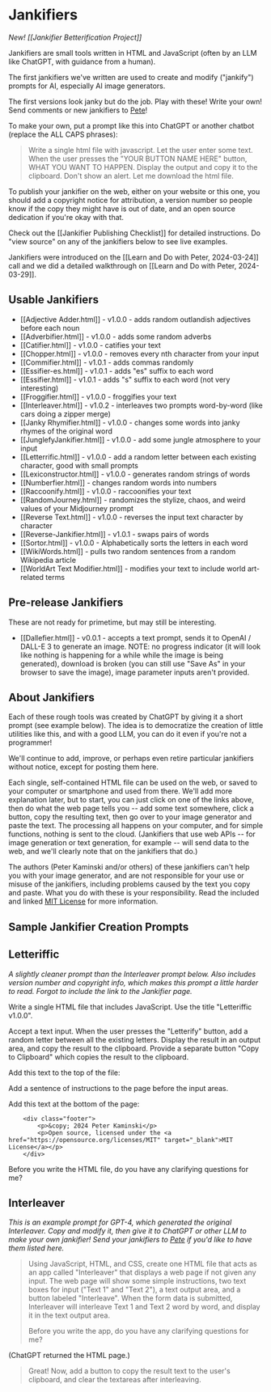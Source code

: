# Jankifiers

_New! [[Jankifier Betterification Project]]_

Jankifiers are small tools written in HTML and JavaScript (often by an LLM like ChatGPT, with guidance from a human).

The first jankifiers we've written are used to create and modify ("jankify") prompts for AI, especially AI image generators.

The first versions look janky but do the job. Play with these! Write your own! Send comments or new jankifiers to [Pete](mailto:kaminski@istori.com)!

To make your own, put a prompt like this into ChatGPT or another chatbot (replace the ALL CAPS phrases):

> Write a single html file with javascript. Let the user enter some text. When the user presses the "YOUR BUTTON NAME HERE" button, WHAT YOU WANT TO HAPPEN. Display the output and copy it to the clipboard. Don't show an alert. Let me download the html file.

To publish your jankifier on the web, either on your website or this one, you should add a copyright notice for attribution, a version number so people know if the copy they might have is out of date, and an open source dedication if you're okay with that.

Check out the [[Jankifier Publishing Checklist]] for detailed instructions. Do "view source" on any of the jankifiers below to see live examples.

Jankifiers were introduced on the [[Learn and Do with Peter, 2024-03-24]] call and we did a detailed walkthrough on [[Learn and Do with Peter, 2024-03-29]].

## Usable Jankifiers

- [[Adjective Adder.html]] - v1.0.0 - adds random outlandish adjectives before each noun
- [[Adverbifier.html]] - v1.0.0 - adds some random adverbs
- [[Catifier.html]] - v1.0.0 - catifies your text
- [[Chopper.html]] - v1.0.0 - removes every nth character from your input
- [[Commifier.html]] - v1.0.1 - adds commas randomly
- [[Essifier-es.html]] - v1.0.1 - adds "es" suffix to each word
- [[Essifier.html]] - v1.0.1 - adds "s" suffix to each word (not very interesting)
- [[Froggifier.html]] - v1.0.0 - froggifies your text
- [[Interleaver.html]] - v1.0.2 - interleaves two prompts word-by-word (like cars doing a zipper merge)
- [[Janky Rhymifier.html]] - v1.0.0 - changes some words into janky rhymes of the original word
- [[JunglefyJankifier.html]] - v1.0.0 - add some jungle atmosphere to your input
- [[Letterrific.html]] - v1.0.0 - add a random letter between each existing character, good with small prompts
- [[Lexiconstructor.html]] - v1.0.0 - generates random strings of words
- [[Numberfier.html]] - changes random words into numbers
- [[Raccoonify.html]] - v1.0.0 - raccoonifies your text
- [[RandomJourney.html]] - randomizes the stylize, chaos, and weird values of your Midjourney prompt
- [[Reverse Text.html]] - v1.0.0 - reverses the input text character by character
- [[Reverse-Jankifier.html]] - v1.0.1 - swaps pairs of words
- [[Sortor.html]] - v1.0.0 - Alphabetically sorts the letters in each word
- [[WikiWords.html]] - pulls two random sentences from a random Wikipedia article
- [[WorldArt Text Modifier.html]] - modifies your text to include world art-related terms

## Pre-release Jankifiers

These are not ready for primetime, but may still be interesting.

- [[Dallefier.html]] - v0.0.1 - accepts a text prompt, sends it to OpenAI / DALL-E 3 to generate an image. NOTE: no progress indicator (it will look like nothing is happening for a while while the image is being generated), download is broken (you can still use "Save As" in your browser to save the image), image parameter inputs aren't provided.

## About Jankifiers

Each of these rough tools was created by ChatGPT by giving it a short prompt (see example below). The idea is to democratize the creation of little utilities like this, and with a good LLM, you can do it even if you're not a programmer!

We'll continue to add, improve, or perhaps even retire particular jankifiers without notice, except for posting them here.

Each single, self-contained HTML file can be used on the web, or saved to your computer or smartphone and used from there. We'll add more explanation later, but to start, you can just click on one of the links above, then do what the web page tells you -- add some text somewhere, click a button, copy the resulting text, then go over to your image generator and paste the text. The processing all happens on your computer, and for simple functions, nothing is sent to the cloud. (Jankifiers that use web APIs -- for image generation or text generation, for example -- will send data to the web, and we'll clearly note that on the jankifiers that do.)

The authors (Peter Kaminski and/or others)  of these jankifiers can't help you with your image generator, and are not responsible for your use or misuse of the jankifiers, including problems caused by the text you copy and paste. What you do with these is your responsibility. Read the included and linked [MIT License](https://opensource.org/license/MIT) for more information.

## Sample Jankifier Creation Prompts

## Letteriffic

_A slightly cleaner prompt than the Interleaver prompt below. Also includes version number and copyright info, which makes this prompt a little harder to read. Forgot to include the link to the Jankifier page._

Write a single HTML file that includes JavaScript. Use the title "Letteriffic v1.0.0".

Accept a text input. When the user presses the "Letterify" button, add a random letter between all the existing letters. Display the result in an output area, and copy the result to the clipboard. Provide a separate button "Copy to Clipboard" which copies the result to the clipboard.

Add this text to the top of the file:

<!--   
    Copyright © 2024 Peter Kaminski  
    Licensed under the MIT License  
    https://ai101.peterkaminski.wiki/jankifiers  
    https://github.com/peterkaminski/ai101-peterkaminski-wiki/jankifiers/  
-->  

Add a sentence of instructions to the page before the input areas.

Add this text at the bottom of the page:

```
    <div class="footer">
        <p>&copy; 2024 Peter Kaminski</p>
        <p>Open source, licensed under the <a href="https://opensource.org/licenses/MIT" target="_blank">MIT License</a></p>
    </div>
```

Before you write the HTML file, do you have any clarifying questions for me?

## Interleaver

_This is an example prompt for GPT-4, which generated the original Interleaver. Copy and modify it, then give it to ChatGPT or other LLM to make your own jankifier! Send your jankifiers to [Pete](mailto:kaminski@istori.com) if you'd like to have them listed here._

> Using JavaScript, HTML, and CSS, create one HTML file that acts as an app called "Interleaver" that displays a web page if not given any input. The web page will show some simple instructions, two text boxes for input ("Text 1" and "Text 2"), a text output area, and a button labeled "Interleave". When the form data is submitted, Interleaver will interleave Text 1 and Text 2 word by word, and display it in the text output area.
> 
>  Before you write the app, do you have any clarifying questions for me?

(ChatGPT returned the HTML page.)

> Great! Now, add a button to copy the result text to the user's clipboard, and clear the textareas after interleaving.
